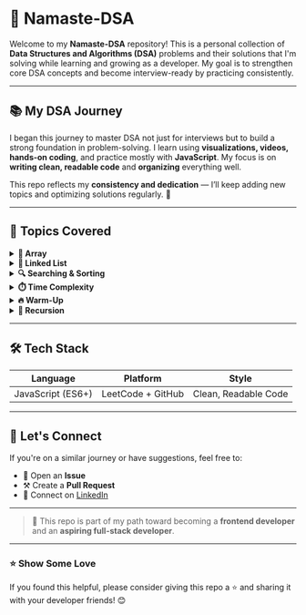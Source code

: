 # 🚀 Namaste-DSA

Welcome to my **Namaste-DSA** repository! This is a personal collection of **Data Structures and Algorithms (DSA)** problems and their solutions that I'm solving while learning and growing as a developer. My goal is to strengthen core DSA concepts and become interview-ready by practicing consistently.

---

## 📚 My DSA Journey

I began this journey to master DSA not just for interviews but to build a strong foundation in problem-solving. I learn using **visualizations, videos, hands-on coding**, and practice mostly with **JavaScript**. My focus is on **writing clean, readable code** and **organizing** everything well.

This repo reflects my **consistency and dedication** — I’ll keep adding new topics and optimizing solutions regularly. 💪

---

## 📂 Topics Covered

<details>
  <summary><strong>🔢 Array</strong></summary>
  &nbsp;&nbsp;📁 <a href="./Array">Array Problems</a>
</details>

<details>
  <summary><strong>🔗 Linked List</strong></summary>

- 📁 <a href="./Linked-List/Cycle-Floyd's-Algo">Cycle Detection (Floyd's Algorithm)</a>  
- 📁 <a href="./Linked-List/Design-linked-list">Design Linked List</a>  
- 📁 <a href="./Linked-List/Intersection-in-Linked-List">Intersection in Linked List</a>  
- 📁 <a href="./Linked-List/Linked-List-Cycle-HashTable">Linked List Cycle (Hash Table)</a>  
- 📁 <a href="./Linked-List/Middle-of-the-Linked-List">Middle of the Linked List</a>  
- 📁 <a href="./Linked-List/Palindrome-Linked-List">Palindrome Linked List</a>  
- 📁 <a href="./Linked-List/Remove-Elements">Remove Elements</a>  
- 📁 <a href="./Linked-List/Resverse-Linked-List">Reverse Linked List</a>
</details>

<details>
  <summary><strong>🔍 Searching & Sorting</strong></summary>
  &nbsp;&nbsp;📁 <a href="./Searching-&-Sorting">Go to Folder</a>
</details>

<details>
  <summary><strong>⏱️ Time Complexity</strong></summary>
  &nbsp;&nbsp;📁 <a href="./Time-Complexity">Go to Folder</a>
</details>

<details>
  <summary><strong>🔥 Warm-Up</strong></summary>
  &nbsp;&nbsp;📁 <a href="./Warm-Up">Go to Folder</a>
</details>

<details>
  <summary><strong>🔁 Recursion</strong></summary>
  &nbsp;&nbsp;📁 <a href="./recursion">Go to Folder</a>
</details>

---

## 🛠️ Tech Stack

| Language | Platform       | Style     |
|----------|----------------|-----------|
| JavaScript (ES6+) | LeetCode + GitHub | Clean, Readable Code |

---

## 🤝 Let's Connect

If you're on a similar journey or have suggestions, feel free to:

- 💬 Open an **Issue**  
- ⚒️ Create a **Pull Request**
- 👋 Connect on [LinkedIn](https://www.linkedin.com/in/ritik5776/)

---

> 🚧 This repo is part of my path toward becoming a **frontend developer** and an **aspiring full-stack developer**.

---

### ⭐️ Show Some Love

If you found this helpful, please consider giving this repo a ⭐ and sharing it with your developer friends! 😊
